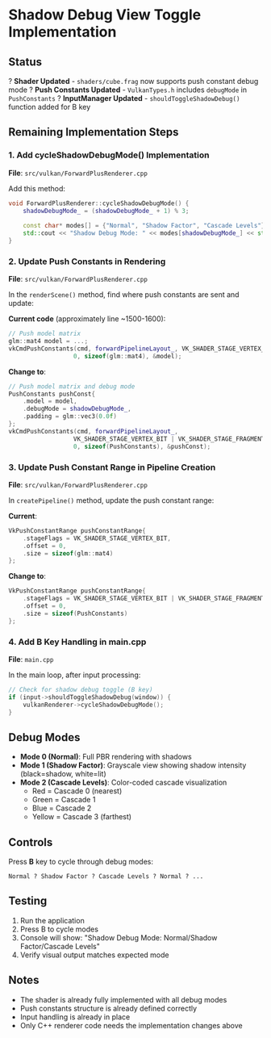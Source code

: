# Shadow Debug View Toggle Implementation

## Status
? **Shader Updated** - `shaders/cube.frag` now supports push constant debug mode
? **Push Constants Updated** - `VulkanTypes.h` includes `debugMode` in `PushConstants`
? **InputManager Updated** - `shouldToggleShadowDebug()` function added for B key

## Remaining Implementation Steps

### 1. Add cycleShadowDebugMode() Implementation
**File**: `src/vulkan/ForwardPlusRenderer.cpp`

Add this method:
```cpp
void ForwardPlusRenderer::cycleShadowDebugMode() {
    shadowDebugMode_ = (shadowDebugMode_ + 1) % 3;
    
    const char* modes[] = {"Normal", "Shadow Factor", "Cascade Levels"};
    std::cout << "Shadow Debug Mode: " << modes[shadowDebugMode_] << std::endl;
}
```

### 2. Update Push Constants in Rendering
**File**: `src/vulkan/ForwardPlusRenderer.cpp`

In the `renderScene()` method, find where push constants are sent and update:

**Current code** (approximately line ~1500-1600):
```cpp
// Push model matrix
glm::mat4 model = ...;
vkCmdPushConstants(cmd, forwardPipelineLayout_, VK_SHADER_STAGE_VERTEX_BIT, 
                  0, sizeof(glm::mat4), &model);
```

**Change to**:
```cpp
// Push model matrix and debug mode
PushConstants pushConst{
    .model = model,
    .debugMode = shadowDebugMode_,
    .padding = glm::vec3(0.0f)
};
vkCmdPushConstants(cmd, forwardPipelineLayout_, 
                  VK_SHADER_STAGE_VERTEX_BIT | VK_SHADER_STAGE_FRAGMENT_BIT, 
                  0, sizeof(PushConstants), &pushConst);
```

### 3. Update Push Constant Range in Pipeline Creation
**File**: `src/vulkan/ForwardPlusRenderer.cpp`

In `createPipeline()` method, update the push constant range:

**Current**:
```cpp
VkPushConstantRange pushConstantRange{
    .stageFlags = VK_SHADER_STAGE_VERTEX_BIT,
    .offset = 0,
    .size = sizeof(glm::mat4)
};
```

**Change to**:
```cpp
VkPushConstantRange pushConstantRange{
    .stageFlags = VK_SHADER_STAGE_VERTEX_BIT | VK_SHADER_STAGE_FRAGMENT_BIT,
    .offset = 0,
    .size = sizeof(PushConstants)
};
```

### 4. Add B Key Handling in main.cpp
**File**: `main.cpp`

In the main loop, after input processing:

```cpp
// Check for shadow debug toggle (B key)
if (input->shouldToggleShadowDebug(window)) {
    vulkanRenderer->cycleShadowDebugMode();
}
```

## Debug Modes

- **Mode 0 (Normal)**: Full PBR rendering with shadows
- **Mode 1 (Shadow Factor)**: Grayscale view showing shadow intensity (black=shadow, white=lit)
- **Mode 2 (Cascade Levels)**: Color-coded cascade visualization
  - Red = Cascade 0 (nearest)
  - Green = Cascade 1  
  - Blue = Cascade 2
  - Yellow = Cascade 3 (farthest)

## Controls

Press **B** key to cycle through debug modes:
```
Normal ? Shadow Factor ? Cascade Levels ? Normal ? ...
```

## Testing

1. Run the application
2. Press B to cycle modes
3. Console will show: "Shadow Debug Mode: Normal/Shadow Factor/Cascade Levels"
4. Verify visual output matches expected mode

## Notes

- The shader is already fully implemented with all debug modes
- Push constants structure is already defined correctly
- Input handling is already in place
- Only C++ renderer code needs the implementation changes above

